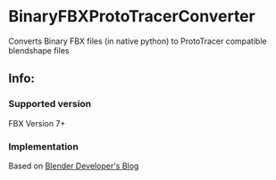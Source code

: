 # BinaryFBXProtoTracerConverter
Converts Binary FBX files (in native python) to ProtoTracer compatible blendshape files

## Info:
### Supported version
FBX Version 7+
### Implementation
Based on [Blender Developer's Blog](https://code.blender.org/2013/08/fbx-binary-file-format-specification/)
